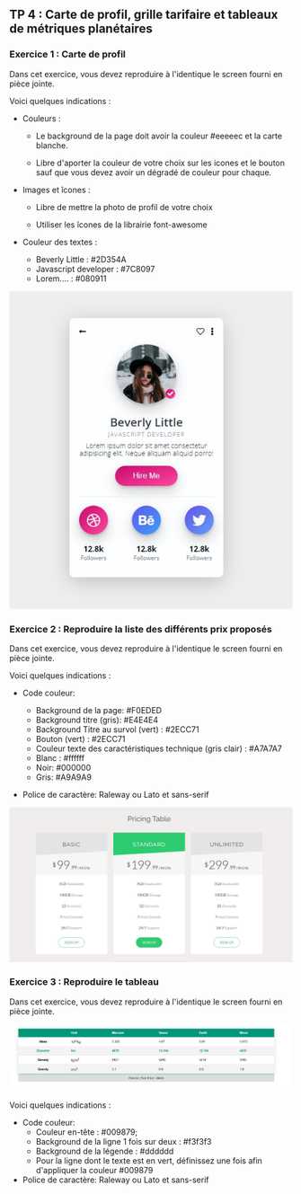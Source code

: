 ## TP 4 : Carte de profil, grille tarifaire et tableaux de métriques planétaires

### Exercice 1 : Carte de profil

Dans cet exercice, vous devez reproduire à l'identique le screen fourni en pièce jointe. 

Voici quelques indications : 
- Couleurs :
    - Le background de la page doit avoir la couleur #eeeeec et la carte blanche.

    - Libre d'aporter la couleur de votre choix sur les icones et le bouton sauf que vous devez avoir un dégradé de couleur pour chaque.

- Images et îcones :
    - Libre de mettre la photo de profil de votre choix 

    - Utiliser les îcones de la librairie font-awesome

- Couleur des textes : 
    - Beverly Little : #2D354A
    - Javascript developer : #7C8097
    - Lorem.... : #080911

![Maquette à reproduire](https://github.com/techmindconsulting/workshop-css/blob/main/tp-4/tp4-profile.jpg)

### Exercice 2 : Reproduire la liste des différents prix proposés

Dans cet exercice, vous devez reproduire à l'identique le screen fourni en pièce jointe. 

Voici quelques indications : 
- Code couleur: 
    - Background de la page: #F0EDED
    - Background titre (gris): #E4E4E4
    - Background Titre au survol (vert) : #2ECC71 
    - Bouton (vert) : #2ECC71 
    - Couleur texte des caractéristiques technique (gris clair) : #A7A7A7
    - Blanc : #ffffff
    - Noir: #000000
    - Gris: #A9A9A9

- Police de caractère: Raleway ou Lato et sans-serif

![Maquette à reproduire](https://github.com/techmindconsulting/workshop-css/blob/main/tp-4/tp-4-pricing-list.jpg)


### Exercice 3 : Reproduire le tableau

Dans cet exercice, vous devez reproduire à l'identique le screen fourni en pièce jointe. 


![Maquette à reproduire](https://github.com/techmindconsulting/workshop-css/blob/main/tp-4/tp-4-planet-table.jpg)

Voici quelques indications : 
- Code couleur: 
    - Couleur en-tête :  #009879;
    - Background de la ligne 1 fois sur deux : #f3f3f3
    - Background de la légende : #dddddd
    - Pour la ligne dont le texte est en vert, définissez une fois afin d'appliquer la couleur #009879
- Police de caractère: Raleway ou Lato et sans-serif

